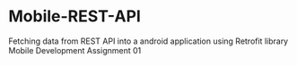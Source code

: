 # Mobile-REST-API
Fetching data from REST API into a android application using Retrofit library
Mobile Development
Assignment 01

